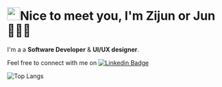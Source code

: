 #  <img src="https://raw.githubusercontent.com/MartinHeinz/MartinHeinz/master/wave.gif" width="30px">Nice to meet you, I'm Zijun or Jun👩🏼‍💻 
I'm a a **Software Developer** & **UI/UX designer**. 

Feel free to connect with me on [![Linkedin Badge](https://img.shields.io/badge/-@Zijun-blue?style=flat&logo=Linkedin&logoColor=white&link=https://www.linkedin.com/in/zijunye/)](https://www.linkedin.com/in/zijunye/)

![Top Langs](https://github-readme-stats.vercel.app/api/top-langs/?username=zijunye&layout=compact)

